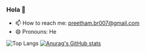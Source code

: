### Hola 👋





- 📫 How to reach me: preetham.br007@gmail.com
- 😄 Pronouns: He

![Top Langs](https://github-readme-stats.vercel.app/api/top-langs/?username=Preetham2001) [![Anurag's GitHub stats](https://github-readme-stats.vercel.app/api?username=Preetham2001)](https://github.com/anuraghazra/github-readme-stats)
